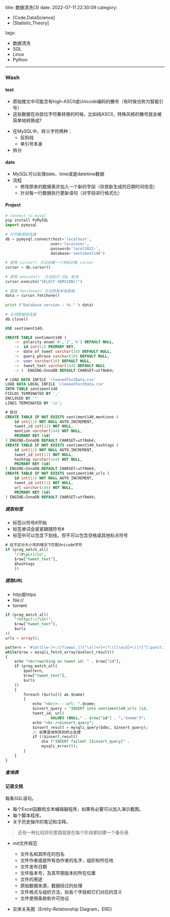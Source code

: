 title: 数据清洗(3)
date: 2022-07-11 22:30:09
category:
- [Code,DataScience]
- [Statistic,Theory]

tags: 
- 数据清洗
- SQL
- Linux
- Python
---

### Wash

#### text
- 原始推文中可能含有high-ASCII或Unicode编码的撇号（有时候也称为智能引号）
- 这些数据在向低位字符集转换的时候，比如纯ASCII，特殊风格的撇号就会被简单地转换成?
<!--more-->
- 在MySQL中，转义字符两种：
    - 反斜线
    - 单引号本身
- 拆分 
#### date
- MySQL可以处理date、time或是datetime数据
- 流程
    - 修改原来的数据表并加入一个新的字段（存放新生成的日期时间信息）
    - 针对每一行数据执行更新语句（对字段进行格式化）



####  Project
``` python
# connect to mysql
pip install PyMySQL
import pymysql
 
# 打开数据库连接
db = pymysql.connect(host='localhost',
                    user='localuser',
                    password='local2022-',
                    database='sentiment140')
 
# 使用 cursor() 方法创建一个游标对象 cursor
cursor = db.cursor()
 
# 使用 execute()  方法执行 SQL 查询 
cursor.execute("SELECT VERSION()")
 
# 使用 fetchone() 方法获取单条数据.
data = cursor.fetchone()
 
print ("Database version : %s " % data)
 
# 关闭数据库连接
db.close()
```

``` SQL
USE sentiment140;

CREATE TABLE sentiment140 (
    ->  polarity enum('0','2','4') DEFAULT NULL,
    ->  id int(11) PRIMARY KEY,
    ->  date_of_tweet varchar(28) DEFAULT NULL,
    ->  query_phrase varchar(10) DEFAULT NULL,
    ->  user varchar(10) DEFAULT NULL,
    ->  tweet_text varchar(144) DEFAULT NULL
    -> )  ENGINE=InnoDB DEFAULT CHARSET=utf8mb4;

# LOAD DATA INFILE 'cleanedTestData.csv' 
LOAD DATA LOCAL INFILE 'cleanedTestData.csv' 
INTO TABLE sentiment140
FIELDS TERMINATED BY ',' 
ENCLOSED BY '"'
LINES TERMINATED BY '\n';

# 拆分   
CREATE TABLE IF NOT EXISTS sentiment140_mentions (
    id int(11) NOT NULL AUTO_INCREMENT,
    tweet_id int(11) NOT NULL,
    mention varchar(144) NOT NULL,
    PRIMARY KEY (id)
) ENGINE=InnoDB DEFAULT CHARSET=utf8mb4;
CREATE TABLE IF NOT EXISTS sentiment140_hashtags (
    id int(11) NOT NULL AUTO_INCREMENT,
    tweet_id int(11) NOT NULL,
    hashtag varchar(144) NOT NULL,
    PRIMARY KEY (id)
) ENGINE=InnoDB DEFAULT CHARSET=utf8mb4;
CREATE TABLE IF NOT EXISTS sentiment140_urls (
    id int(11) NOT NULL AUTO_INCREMENT,
    tweet_id int(11) NOT NULL,
    url varchar(144) NOT NULL,
    PRIMARY KEY (id)
) ENGINE=InnoDB DEFAULT CHARSET=utf8mb4;
```
##### 提取标签
- 标签以符号#开始
- 标签单词会紧紧跟随符号#
- 标签中可以包含下划线，但不可以包含空格或其他标点符号

``` SQL
# 在不区分大小写的情况下匹配Unicode字符
if (preg_match_all(
    "/(#\pL+)/iu",
    $row["tweet_text"],
    $hashtags
    ))

```

##### 提取URL
- http或https
- file://
- torrent
``` SQL
if (preg_match_all(
    "!https?://\S+!",
    $row["tweet_text"],
    $urls
))
urls = array();

pattern = '#\b(([\w-]+://?|www[.])[^\s()<>]+(?:\([\w\d]+\)|([^[:punct:]\s]|/)))#';
while($row = mysqli_fetch_array($select_result))
{
    echo "<br/>working on tweet id: " . $row["id"];
    if (preg_match_all(
        $pattern,
        $row["tweet_text"],
        $urls
    ))
    {
        foreach ($urls[0] as $name)
        {
            echo "<br/>----url: ".$name;
            $insert_query = "INSERT into sentiment140_urls (id,
            tweet_id, url)
                    VALUES (NULL," . $row["id"] . ",'$name')";
            echo "<br />$insert_query";
            $insert_result = mysqli_query($dbc, $insert_query);
            // 如果查询失败则终止处理
            if (!$insert_result)
                die ("INSERT failed! [$insert_query]" .
                mysqli_error());
        }
    }
}
```
##### 查询表


#### 记录文档
每条SQL语句。
- 每个Excel函数和文本编辑器程序，如果有必要可以加入演示截图。
- 每个脚本程序。
- 关于历史操作的笔记和注释。
> 还有一种比较好的思路就是在每个阶段都创建一个备份表

- md文件规范
    -  文件名和其所在的包名
    -  文件作者或是所有协作者的名字，组织和所在地
    -  文件发布日期
    -  文件版本号，及其早期版本的所在位置
    -  文件的用途
    -  原始数据来源，数据经过的处理
    -  文件格式与组织方法，如各个字段和它们对应的含义
    -  文件使用条款和许可协议

- 实体关系图（Entity-Relationship Diagram，ERD）